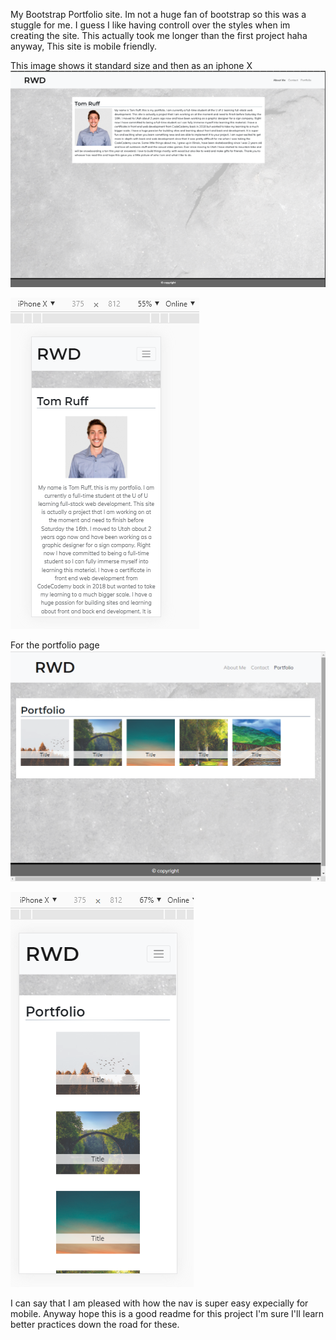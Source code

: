 My Bootstrap Portfolio site. 
Im not a huge fan of bootstrap so this was a stuggle for me. I guess I like having controll over the styles when im creating the site. This actually took me longer than the first project haha anyway, This site is mobile friendly.

This image shows it standard size and then as an iphone X
![Standard size](./assets/images/Standard.png)

![Image of iphone X size](./assets/images/responsive.png) 

For the portfolio page
![Standard size](./assets/images/responsiveThree.png)

![Image of iphone X size](./assets/images/responsiveFour.png) 

I can say that I am pleased with how the nav is super easy expecially for mobile.
Anyway hope this is a good readme for this project I'm sure I'll learn better practices down the road for these.


